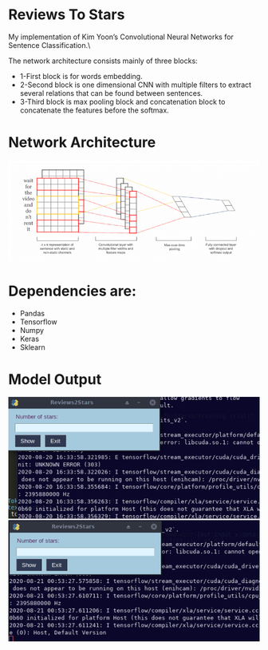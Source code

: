 # Reviews To Stars

My implementation of Kim Yoon’s Convolutional Neural Networks for Sentence Classification.\

<p>The network architecture consists mainly of three blocks:</p>
<ul>
<li>1-First block is for words embedding.</li>
<li>2-Second block is one dimensional CNN with multiple filters to extract several relations that can be found between sentences.</li>
<li>3-Third block is max pooling block and concatenation block to concatenate the features before the softmax.</li> 
</ul>

# Network Architecture
![NW](https://github.com/AhmedFakhry47/Reviews-To-Stars/blob/master/ModelDesign.png)

# Dependencies are: 
<ul>
<li>Pandas</li>
<li>Tensorflow</li>
<li>Numpy</li>
<li>Keras</li>
<li>Sklearn</li>
</ul>

# Model Output
![First](https://github.com/AhmedFakhry47/Reviews-To-Stars/blob/master/Trial1.gif)
![Second](https://github.com/AhmedFakhry47/Reviews-To-Stars/blob/master/Trial2.gif)
